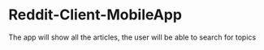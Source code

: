 # Reddit-Client-MobileApp

The app will show all the articles, the user will be able to search for topics
